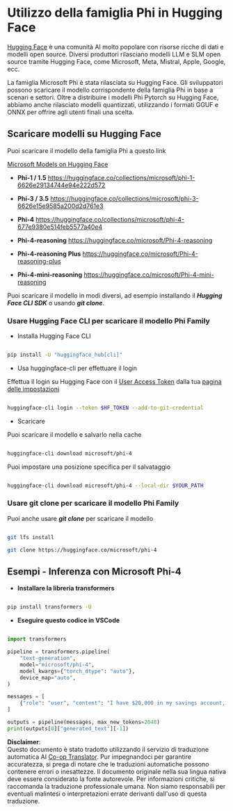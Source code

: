 <!--
CO_OP_TRANSLATOR_METADATA:
{
  "original_hash": "624fe133fba62773979d45f54519f7bb",
  "translation_date": "2025-05-09T08:36:50+00:00",
  "source_file": "md/01.Introduction/02/01.HF.md",
  "language_code": "it"
}
-->
# **Utilizzo della famiglia Phi in Hugging Face**


[Hugging Face](https://huggingface.co/) è una comunità AI molto popolare con risorse ricche di dati e modelli open source. Diversi produttori rilasciano modelli LLM e SLM open source tramite Hugging Face, come Microsoft, Meta, Mistral, Apple, Google, ecc.

La famiglia Microsoft Phi è stata rilasciata su Hugging Face. Gli sviluppatori possono scaricare il modello corrispondente della famiglia Phi in base a scenari e settori. Oltre a distribuire i modelli Phi Pytorch su Hugging Face, abbiamo anche rilasciato modelli quantizzati, utilizzando i formati GGUF e ONNX per offrire agli utenti finali una scelta.


## **Scaricare modelli su Hugging Face**

Puoi scaricare il modello della famiglia Phi a questo link

[Microsoft Models on Hugging Face](https://huggingface.co/microsoft)

-  **Phi-1 / 1.5** https://huggingface.co/collections/microsoft/phi-1-6626e29134744e94e222d572

-  **Phi-3 / 3.5** https://huggingface.co/collections/microsoft/phi-3-6626e15e9585a200d2d761e3

-  **Phi-4** https://huggingface.co/collections/microsoft/phi-4-677e9380e514feb5577a40e4

- **Phi-4-reasoning** https://huggingface.co/microsoft/Phi-4-reasoning

- **Phi-4-reasoning Plus** https://huggingface.co/microsoft/Phi-4-reasoning-plus 

- **Phi-4-mini-reasoning** https://huggingface.co/microsoft/Phi-4-mini-reasoning

Puoi scaricare il modello in modi diversi, ad esempio installando il ***Hugging Face CLI SDK*** o usando ***git clone***.

### **Usare Hugging Face CLI per scaricare il modello Phi Family**

- Installa Hugging Face CLI

```bash

pip install -U "huggingface_hub[cli]"

```

- Usa huggingface-cli per effettuare il login

Effettua il login su Hugging Face con il [User Access Token](https://huggingface.co/docs/hub/security-tokens) dalla tua [pagina delle impostazioni](https://huggingface.co/settings/tokens)


```bash

huggingface-cli login --token $HF_TOKEN --add-to-git-credential

```

- Scaricare


Puoi scaricare il modello e salvarlo nella cache

```bash

huggingface-cli download microsoft/phi-4

```

Puoi impostare una posizione specifica per il salvataggio


```bash

huggingface-cli download microsoft/phi-4 --local-dir $YOUR_PATH

```


### **Usare git clone per scaricare il modello Phi Family**

Puoi anche usare ***git clone*** per scaricare il modello

```bash

git lfs install

git clone https://huggingface.co/microsoft/phi-4

```

## **Esempi - Inferenza con Microsoft Phi-4**

- **Installare la libreria transformers**

```bash

pip install transformers -U

```

- **Eseguire questo codice in VSCode**

```python

import transformers

pipeline = transformers.pipeline(
    "text-generation",
    model="microsoft/phi-4",
    model_kwargs={"torch_dtype": "auto"},
    device_map="auto",
)

messages = [
    {"role": "user", "content": "I have $20,000 in my savings account, where I receive a 4% profit per year and payments twice a year. Can you please tell me how long it will take for me to become a millionaire? Also, can you please explain the math step by step as if you were explaining it to an uneducated person?"},
]

outputs = pipeline(messages, max_new_tokens=2048)
print(outputs[0]["generated_text"][-1])

```

**Disclaimer**:  
Questo documento è stato tradotto utilizzando il servizio di traduzione automatica AI [Co-op Translator](https://github.com/Azure/co-op-translator). Pur impegnandoci per garantire accuratezza, si prega di notare che le traduzioni automatiche possono contenere errori o inesattezze. Il documento originale nella sua lingua nativa deve essere considerato la fonte autorevole. Per informazioni critiche, si raccomanda la traduzione professionale umana. Non siamo responsabili per eventuali malintesi o interpretazioni errate derivanti dall'uso di questa traduzione.